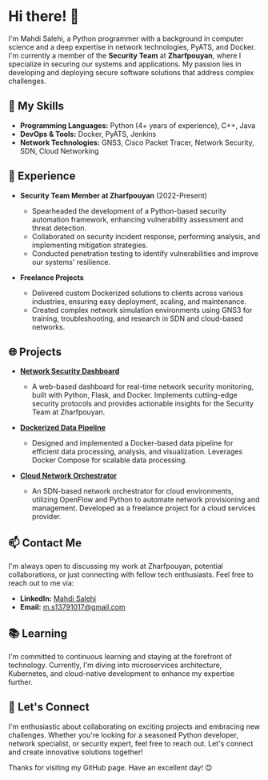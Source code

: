 # Hi there! 👋

I'm Mahdi Salehi, a Python programmer with a background in computer science and a deep expertise in network technologies, PyATS, and Docker. I'm currently a member of the **Security Team** at **Zharfpouyan**, where I specialize in securing our systems and applications. My passion lies in developing and deploying secure software solutions that address complex challenges.

## 🚀 My Skills

- **Programming Languages:** Python (4+ years of experience), C++, Java
- **DevOps & Tools:** Docker, PyATS, Jenkins
- **Network Technologies:** GNS3, Cisco Packet Tracer, Network Security, SDN, Cloud Networking

## 💼 Experience

- **Security Team Member at Zharfpouyan** (2022-Present)
  - Spearheaded the development of a Python-based security automation framework, enhancing vulnerability assessment and threat detection.
  - Collaborated on security incident response, performing analysis, and implementing mitigation strategies.
  - Conducted penetration testing to identify vulnerabilities and improve our systems' resilience.

- **Freelance Projects**
  - Delivered custom Dockerized solutions to clients across various industries, ensuring easy deployment, scaling, and maintenance.
  - Created complex network simulation environments using GNS3 for training, troubleshooting, and research in SDN and cloud-based networks.

## 🌐 Projects

- [**Network Security Dashboard**](https://github.com/Rhythmicbinary/network-security-dashboard)
  - A web-based dashboard for real-time network security monitoring, built with Python, Flask, and Docker. Implements cutting-edge security protocols and provides actionable insights for the Security Team at Zharfpouyan.

- [**Dockerized Data Pipeline**](https://github.com/Rhythmicbinary/docker-data-pipeline)
  - Designed and implemented a Docker-based data pipeline for efficient data processing, analysis, and visualization. Leverages Docker Compose for scalable data processing.

- [**Cloud Network Orchestrator**](https://github.com/Rhythmicbinary/cloud-network-orchestrator)
  - An SDN-based network orchestrator for cloud environments, utilizing OpenFlow and Python to automate network provisioning and management. Developed as a freelance project for a cloud services provider.

## 📫 Contact Me

I'm always open to discussing my work at Zharfpouyan, potential collaborations, or just connecting with fellow tech enthusiasts. Feel free to reach out to me via:

- **LinkedIn:** [Mahdi Salehi](https://www.linkedin.com/in/mahdi-salehi-1b174b194/)
- **Email:** m.s13791017@gmail.com

## 📚 Learning

I'm committed to continuous learning and staying at the forefront of technology. Currently, I'm diving into microservices architecture, Kubernetes, and cloud-native development to enhance my expertise further.

## 🤝 Let's Connect

I'm enthusiastic about collaborating on exciting projects and embracing new challenges. Whether you're looking for a seasoned Python developer, network specialist, or security expert, feel free to reach out. Let's connect and create innovative solutions together!

Thanks for visiting my GitHub page. Have an excellent day! 😊

<!--
**Rhythmicbinary/Rhythmicbinary** is a ✨ _special_ ✨ repository because its `README.md` (this file) appears on your GitHub profile.

Here are some ideas to get you started:

- 🔭 I’m currently working on ...
- 🌱 I’m currently learning ...
- 👯 I’m looking to collaborate on ...
- 🤔 I’m looking for help with ...
- 💬 Ask me about ...
- 📫 How to reach me: ...
- 😄 Pronouns: ...
- ⚡ Fun fact: ...
-->
